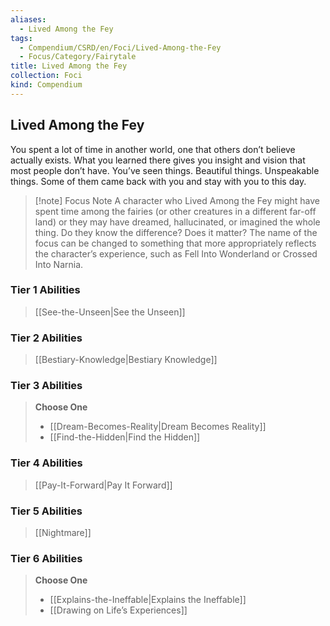 ```yaml
---
aliases:
  - Lived Among the Fey
tags:
  - Compendium/CSRD/en/Foci/Lived-Among-the-Fey
  - Focus/Category/Fairytale
title: Lived Among the Fey
collection: Foci
kind: Compendium
---
```

## Lived Among the Fey
You spent a lot of time in another world, one that others don’t believe actually exists. What you learned there gives you insight and vision that most people don’t have. You’ve seen things. Beautiful things. Unspeakable things. Some of them came back with you and stay with you to this day.

>[!note] Focus Note
>A character who Lived Among the Fey might have spent time among the fairies (or other creatures in a different far-off land) or they may have dreamed, hallucinated, or imagined the whole thing. Do they know the difference? Does it matter? The name of the focus can be changed to something that more appropriately reflects the character’s experience, such as Fell Into Wonderland or Crossed Into Narnia.

### Tier 1 Abilities  
> [[See-the-Unseen|See the Unseen]]  

### Tier 2 Abilities  
> [[Bestiary-Knowledge|Bestiary Knowledge]]  


### Tier 3 Abilities  
> **Choose One**  
>- [[Dream-Becomes-Reality|Dream Becomes Reality]]  
>- [[Find-the-Hidden|Find the Hidden]]  


### Tier 4 Abilities  
> [[Pay-It-Forward|Pay It Forward]]  


### Tier 5 Abilities  
> [[Nightmare]]  


### Tier 6 Abilities  
> **Choose One**  
>- [[Explains-the-Ineffable|Explains the Ineffable]]  
>- [[Drawing on Life’s Experiences]]